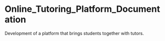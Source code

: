 # Online_Tutoring_Platform_Documentation
Development of a platform that brings students together with tutors.
